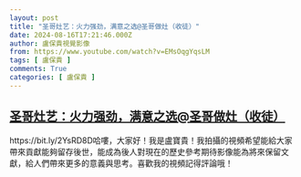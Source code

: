 ```yaml
---
layout: post
title: "圣哥灶艺：火力强劲，满意之选@圣哥做灶（收徒）"
date: 2024-08-16T17:21:46.000Z
author: 盧保貴視覺影像
from: https://www.youtube.com/watch?v=EMsOqgYqsLM
tags: [ 盧保貴 ]
comments: True
categories: [ 盧保貴 ]
---
```

<!--1723828906000-->
[圣哥灶艺：火力强劲，满意之选@圣哥做灶（收徒）](https://www.youtube.com/watch?v=EMsOqgYqsLM)
------

<div>
https://bit.ly/2YsRD8D哈嘍，大家好！我是盧寶貴！我拍攝的視頻希望能給大家帶來貢獻能夠留存後世，能成為後人對現在的歷史參考期待影像能為將來保留文獻，給人們帶來更多的意義與思考。喜歡我的視頻記得評論哦！
</div>
